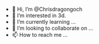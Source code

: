 - 👋 Hi, I’m @Chrisdragongoch
- 👀 I’m interested in 3d.
- 🌱 I’m currently learning ...
- 💞️ I’m looking to collaborate on ...
- 📫 How to reach me ...

<!---
Chrisdragongoch/Chrisdragongoch is a ✨ special ✨ repository because its `README.md` (this file) appears on your GitHub profile.
You can click the Preview link to take a look at your changes.
--->
